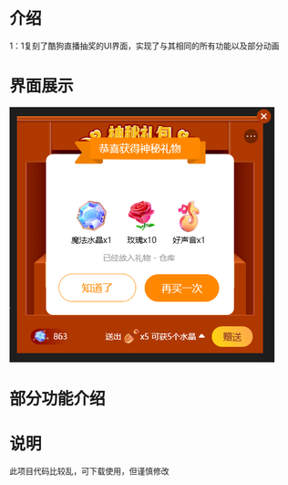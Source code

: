 # 介绍
1：1复刻了酷狗直播抽奖的UI界面，实现了与其相同的所有功能以及部分动画
# 界面展示
![image](https://github.com/MoYu030/KuGouLottery-WPF/blob/main/Resources/131020.png)
# 部分功能介绍
# 说明

此项目代码比较乱，可下载使用，但谨慎修改
